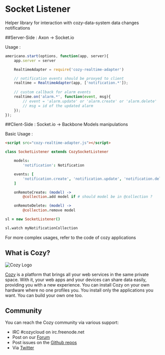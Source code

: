 # Socket Listener

Helper library for interaction with cozy-data-system data changes notifications

##Server-Side : Axon -> Socket.io

Usage :

```javascript
americano.start(options, function(app, server){
    app.server = server

    RealtimeAdapter = require('cozy-realtime-adapter')

    // notification events should be proxyed to client
    realtime = RealtimeAdapter(app, ['notification.*']);
    
    // custom callback for alarm events
    realtime.on('alarm.*', function(event, msg){
        // event = 'alarm.update' or 'alarm.create' or 'alarm.delete'
        // msg = id of the updated alarm
    });
});
```


##Client-Side : Socket.io -> Backbone Models manipulations

Basic Usage :

```html
<script src="cozy-realtime-adapter.js"></script>
```

```coffee
class SocketListener extends CozySocketListener

    models:
        'notification': Notification

    events: [
        'notification.create', 'notification.update', 'notification.delete'
    ]

    onRemoteCreate: (model) ->
        @collection.add model if # should model be in @collection ?

    onRemoteDelete: (model) ->
        @collection.remove model

sl = new SocketListener()

sl.watch myNotificationCollection
```

For more complex usages, refer to the code of cozy applications


## What is Cozy?

![Cozy Logo](https://raw.github.com/mycozycloud/cozy-setup/gh-pages/assets/images/happycloud.png)

[Cozy](http://cozy.io) is a platform that brings all your web services in the
same private space.  With it, your web apps and your devices can share data
easily, providing you
with a new experience. You can install Cozy on your own hardware where no one
profiles you. You install only the applications you want. You can build your
own one too.

## Community 

You can reach the Cozy community via various support:

* IRC #cozycloud on irc.freenode.net
* Post on our [Forum](https://groups.google.com/forum/?fromgroups#!forum/cozy-cloud)
* Post issues on the [Github repos](https://github.com/mycozycloud/)
* Via [Twitter](http://twitter.com/mycozycloud)
